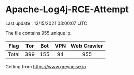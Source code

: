
# Apache-Log4j-RCE-Attempt

Last update : 12/15/2021 03:00:07 UTC

The file contains 955 unique ip.

| Flag | Tor | Bot | VPN | Web Crawler|
| :---:   | :-: | :-: | :-: | :-: |
| Total | 399 | 155 | 94 | 955 |

Getting from https://www.greynoise.io